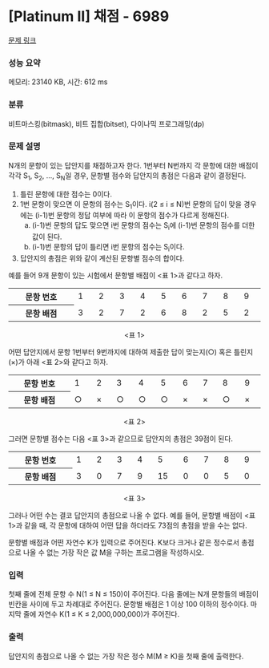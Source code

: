 # [Platinum II] 채점 - 6989 

[문제 링크](https://www.acmicpc.net/problem/6989) 

### 성능 요약

메모리: 23140 KB, 시간: 612 ms

### 분류

비트마스킹(bitmask), 비트 집합(bitset), 다이나믹 프로그래밍(dp)

### 문제 설명

<p>N개의 문항이 있는 답안지를 채점하고자 한다. 1번부터 N번까지 각 문항에 대한 배점이 각각 S<sub>1</sub>, S<sub>2</sub>, ..., S<sub>N</sub>일 경우, 문항별 점수와 답안지의 총점은 다음과 같이 결정된다.</p>

<ol>
	<li>틀린 문항에 대한 점수는 0이다. </li>
	<li>1번 문항이 맞으면 이 문항의 점수는 S<sub>1</sub>이다. i(2 ≤ i ≤ N)번 문항의 답이 맞을 경우에는 (i-1)번 문항의 정답 여부에 따라 이 문항의 점수가 다르게 정해진다.
	<ol style="list-style-type:lower-alpha">
		<li>(i-1)번 문항의 답도 맞으면 i번 문항의 점수는 S<sub>i</sub>에 (i-1)번 문항의 점수를 더한 값이 된다.</li>
		<li>(i-1)번 문항의 답이 틀리면 i번 문항의 점수는 S<sub>i</sub>이다.</li>
	</ol>
	</li>
	<li>답안지의 총점은 위와 같이 계산된 문항별 점수의 합이다.</li>
</ol>

<p>예를 들어 9개 문항이 있는 시험에서 문항별 배점이 <표 1>과 같다고 하자.</p>

<table class="table table-bordered table-center-40 td-center th-center">
	<tbody>
		<tr>
			<th style="width:13%">문항 번호</th>
			<td style="width:3%">1</td>
			<td style="width:3%">2</td>
			<td style="width:3%">3</td>
			<td style="width:3%">4</td>
			<td style="width:3%">5</td>
			<td style="width:3%">6</td>
			<td style="width:3%">7</td>
			<td style="width:3%">8</td>
			<td style="width:3%">9</td>
		</tr>
		<tr>
			<th>문항 배점</th>
			<td>3</td>
			<td>2</td>
			<td>7</td>
			<td>2</td>
			<td>6</td>
			<td>8</td>
			<td>2</td>
			<td>5</td>
			<td>2</td>
		</tr>
	</tbody>
</table>

<p style="text-align: center;"><표 1></p>

<p>어떤 답안지에서 문항 1번부터 9번까지에 대하여 제출한 답이 맞는지(○) 혹은 틀린지(×)가 아래 <표 2>와 같다고 하자.</p>

<table class="table table-bordered table-center-40 td-center th-center">
	<tbody>
		<tr>
			<th style="width:13%">문항 번호</th>
			<td style="width:3%">1</td>
			<td style="width:3%">2</td>
			<td style="width:3%">3</td>
			<td style="width:3%">4</td>
			<td style="width:3%">5</td>
			<td style="width:3%">6</td>
			<td style="width:3%">7</td>
			<td style="width:3%">8</td>
			<td style="width:3%">9</td>
		</tr>
		<tr>
			<th>문항 배점</th>
			<td>○</td>
			<td>×</td>
			<td>○</td>
			<td>○</td>
			<td>○</td>
			<td>×</td>
			<td>×</td>
			<td>○</td>
			<td>×</td>
		</tr>
	</tbody>
</table>

<p style="text-align: center;"><표 2></p>

<p>그러면 문항별 점수는 다음 <표 3>과 같으므로 답안지의 총점은 39점이 된다.</p>

<table class="table table-bordered table-center-40 td-center th-center">
	<tbody>
		<tr>
			<th style="width:13%">문항 번호</th>
			<td style="width:3%">1</td>
			<td style="width:3%">2</td>
			<td style="width:3%">3</td>
			<td style="width:3%">4</td>
			<td style="width:3%">5</td>
			<td style="width:3%">6</td>
			<td style="width:3%">7</td>
			<td style="width:3%">8</td>
			<td style="width:3%">9</td>
		</tr>
		<tr>
			<th>문항 배점</th>
			<td>3</td>
			<td>0</td>
			<td>7</td>
			<td>9</td>
			<td>15</td>
			<td>0</td>
			<td>0</td>
			<td>5</td>
			<td>0</td>
		</tr>
	</tbody>
</table>

<p style="text-align: center;"><표 3></p>

<p>그러나 어떤 수는 결코 답안지의 총점으로 나올 수 없다. 예를 들어, 문항별 배점이 <표 1>과 같을 때, 각 문항에 대하여 어떤 답을 하더라도 73점의 총점을 받을 수는 없다.</p>

<p>문항별 배점과 어떤 자연수 K가 입력으로 주어진다. K보다 크거나 같은 정수로서 총점으로 나올 수 없는 가장 작은 값 M을 구하는 프로그램을 작성하시오.</p>

### 입력 

 <p>첫째 줄에 전체 문항 수 N(1 ≤ N ≤ 150)이 주어진다. 다음 줄에는 N개 문항들의 배점이 빈칸을 사이에 두고 차례대로 주어진다. 문항별 배점은 1 이상 100 이하의 정수이다. 마지막 줄에 자연수 K(1 ≤ K ≤ 2,000,000,000)가 주어진다.</p>

### 출력 

 <p>답안지의 총점으로 나올 수 없는 가장 작은 정수 M(M ≥ K)을 첫째 줄에 출력한다.</p>

